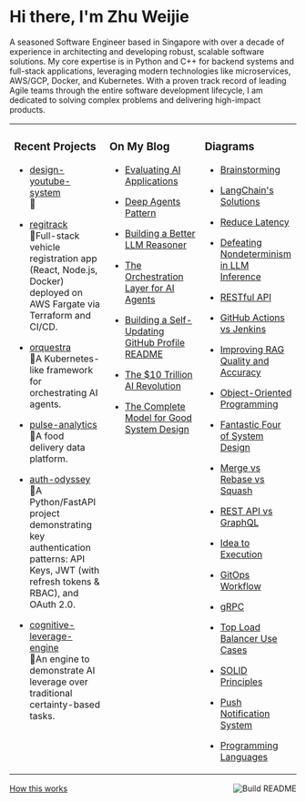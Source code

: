 # Hi there, I'm Zhu Weijie

A seasoned Software Engineer based in Singapore with over a decade of experience in architecting and developing robust, scalable software solutions. My core expertise is in Python and C++ for backend systems and full-stack applications, leveraging modern technologies like microservices, AWS/GCP, Docker, and Kubernetes. With a proven track record of leading Agile teams through the entire software development lifecycle, I am dedicated to solving complex problems and delivering high-impact products.

<table>
<tr>
<td valign="top" width="33%">

### Recent Projects
<!-- recent_projects starts -->
* [design-youtube-system](https://github.com/zhu-weijie/design-youtube-system)<br/>🧮

* [regitrack](https://github.com/zhu-weijie/regitrack)<br/>🧮Full-stack vehicle registration app (React, Node.js, Docker) deployed on AWS Fargate via Terraform and CI/CD.

* [orquestra](https://github.com/zhu-weijie/orquestra)<br/>🧮A Kubernetes-like framework for orchestrating AI agents.

* [pulse-analytics](https://github.com/zhu-weijie/pulse-analytics)<br/>🧮A food delivery data platform.

* [auth-odyssey](https://github.com/zhu-weijie/auth-odyssey)<br/>🧮A Python/FastAPI project demonstrating key authentication patterns: API Keys, JWT (with refresh tokens & RBAC), and OAuth 2.0.

* [cognitive-leverage-engine](https://github.com/zhu-weijie/cognitive-leverage-engine)<br/>🧮An engine to demonstrate AI leverage over traditional certainty-based tasks.
<!-- recent_projects ends -->

</td>
<td valign="top" width="33%">

### On My Blog
<!-- blog starts -->
* [Evaluating AI Applications](https://zhu-weijie.github.io/posts/2025-09-12-evaluating-ai-applications/)

* [Deep Agents Pattern](https://zhu-weijie.github.io/posts/2025-09-10-deep-agents/)

* [Building a Better LLM Reasoner](https://zhu-weijie.github.io/posts/2025-09-10-llm-reasoner/)

* [The Orchestration Layer for AI Agents](https://zhu-weijie.github.io/posts/2025-09-01-the-orchestration-layer-for-ai-agents/)

* [Building a Self-Updating GitHub Profile README](https://zhu-weijie.github.io/posts/2025-08-31-building-a-self-updating-github-profile-readme/)

* [The $10 Trillion AI Revolution](https://zhu-weijie.github.io/posts/2025-08-31-the-ten-trillion-dollars-ai-revolution/)

* [The Complete Model for Good System Design](https://zhu-weijie.github.io/posts/2025-08-31-the-complete-model-for-good-system-design/)
<!-- blog ends -->

</td>
<td valign="top" width="33%">

### Diagrams
<!-- diagrams starts -->
* [Brainstorming](https://zhu-weijie.github.io/posts/2025-09-12-brainstorming/)

* [LangChain's Solutions](https://zhu-weijie.github.io/posts/2025-09-12-langchain/)

* [Reduce Latency](https://zhu-weijie.github.io/posts/2025-09-11-reduce-latency/)

* [Defeating Nondeterminism in LLM Inference](https://zhu-weijie.github.io/posts/2025-09-11-non-determinism/)

* [RESTful API](https://zhu-weijie.github.io/posts/2025-09-10-rest-api/)

* [GitHub Actions vs Jenkins](https://zhu-weijie.github.io/posts/2025-09-10-github-actions-vs-jenkins/)

* [Improving RAG Quality and Accuracy](https://zhu-weijie.github.io/posts/2025-09-10-improving-rag/)

* [Object-Oriented Programming](https://zhu-weijie.github.io/posts/2025-09-10-oop/)

* [Fantastic Four of System Design](https://zhu-weijie.github.io/posts/2025-09-10-fantastic-four/)

* [Merge vs Rebase vs Squash](https://zhu-weijie.github.io/posts/2025-09-10-merge-rebase/)

* [REST API vs GraphQL](https://zhu-weijie.github.io/posts/2025-09-10-rest-vs-graphql/)

* [Idea to Execution](https://zhu-weijie.github.io/posts/2025-09-10-idea-to-execution/)

* [GitOps Workflow](https://zhu-weijie.github.io/posts/2025-09-10-gitops-workflow/)

* [gRPC](https://zhu-weijie.github.io/posts/2025-09-10-grpc/)

* [Top Load Balancer Use Cases](https://zhu-weijie.github.io/posts/2025-09-10-load-balancers/)

* [SOLID Principles](https://zhu-weijie.github.io/posts/2025-09-10-solid/)

* [Push Notification System](https://zhu-weijie.github.io/posts/2025-09-10-push-notification-system/)

* [Programming Languages](https://zhu-weijie.github.io/posts/2025-09-10-languages/)
<!-- diagrams ends -->

</td>
</tr>
</table>

<a href="https://github.com/zhu-weijie/zhu-weijie/actions"><img src="https://github.com/zhu-weijie/zhu-weijie/workflows/Build%20README/badge.svg" align="right" alt="Build README"></a><a href="https://zhu-weijie.github.io/posts/2025-08-31-building-a-self-updating-github-profile-readme/">How this works</a>
